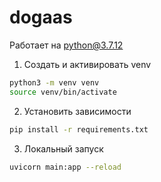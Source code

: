 # dogaas

Работает на python@3.7.12

1. Создать и активировать venv

```bash
python3 -m venv venv
source venv/bin/activate
```

2. Установить зависимости

```bash
pip install -r requirements.txt
```

3. Локальный запуск

```bash
uvicorn main:app --reload
```
